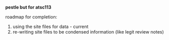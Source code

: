 **pestle but for atsc113**

roadmap for completion:
1. using the site files for data - current
2. re-writing site files to be condensed information (like legit review notes)
